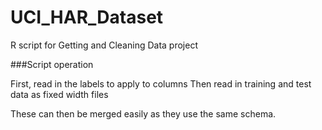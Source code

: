 UCI_HAR_Dataset
===============

R script for Getting and Cleaning Data project

###Script operation

First, read in the labels to apply to columns
Then read in training and test data as fixed width files

These can then be merged easily as they use the same schema.
